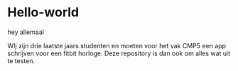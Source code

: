 # Hello-world
hey allemaal

WIj zijn drie laatste jaars studenten en moeten voor het vak CMP5 een app schrijven voor een fitbit horloge. Deze repository is dan ook om alles wat uit te testen.
